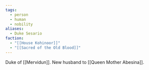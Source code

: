 ```yaml
---
tags:
  - person
  - human
  - nobility
aliases:
  - Duke Sesario
faction:
  - "[[House Kohinoor]]"
  - "[[Sacred of the Old Blood]]"
---
```

Duke of [[Mervidun]].
New husband to [[Queen Mother Abesina]].